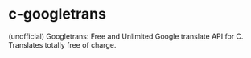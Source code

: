 # c-googletrans
(unofficial) Googletrans: Free and Unlimited Google translate API for C. Translates totally free of charge.
